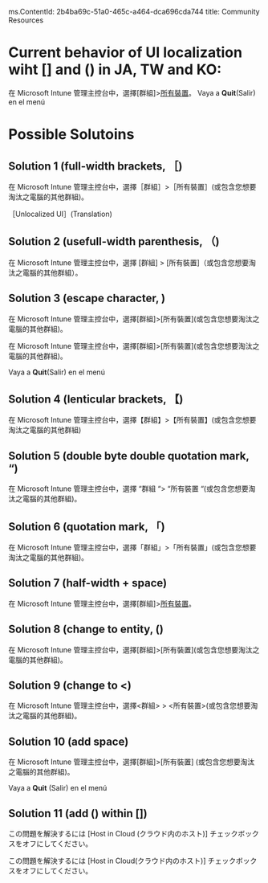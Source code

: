 
ms.ContentId: 2b4ba69c-51a0-465c-a464-dca696cda744 
title: Community Resources

# Current behavior of UI localization wiht [] and () in JA, TW and KO: 
在 Microsoft Intune 管理主控台中，選擇[群組]>[所有裝置](或包含您想要淘汰之電腦的其他群組)。
Vaya a **Quit**(Salir) en el menú


# Possible Solutoins
## Solution 1 (full-width brackets, ［)
在 Microsoft Intune 管理主控台中，選擇［群組］>［所有裝置］(或包含您想要淘汰之電腦的其他群組)。

［Unlocalized UI］(Translation)


## Solution 2 (usefull-width parenthesis, （)
在 Microsoft Intune 管理主控台中，選擇 [群組] > [所有裝置]（或包含您想要淘汰之電腦的其他群組）。

## Solution 3 (escape character, \)
在 Microsoft Intune 管理主控台中，選擇[群組]>[所有裝置]\(或包含您想要淘汰之電腦的其他群組\)。

在 Microsoft Intune 管理主控台中，選擇[群組]>\[所有裝置\](或包含您想要淘汰之電腦的其他群組)。

Vaya a **Quit**\(Salir\) en el menú

## Solution 4 (lenticular brackets, 【)
在 Microsoft Intune 管理主控台中，選擇【群組】>【所有裝置】(或包含您想要淘汰之電腦的其他群組)


## Solution 5 (double byte double quotation mark, “)
在 Microsoft Intune 管理主控台中，選擇 “群組 “> “所有裝置 “(或包含您想要淘汰之電腦的其他群組)。


## Solution 6 (quotation mark, 「)
在 Microsoft Intune 管理主控台中，選擇「群組」>「所有裝置」(或包含您想要淘汰之電腦的其他群組)。

## Solution 7 (half-width + space)
在 Microsoft Intune 管理主控台中，選擇[群組]>[所有裝置]( 或包含您想要淘汰之電腦的其他群組 )。

## Solution 8 (change to entity, &#40;)
在 Microsoft Intune 管理主控台中，選擇[群組]>[所有裝置]&#40;或包含您想要淘汰之電腦的其他群組&#41;。


## Solution 9 (change to <)
在 Microsoft Intune 管理主控台中，選擇<群組> > <所有裝置>(或包含您想要淘汰之電腦的其他群組)。


## Solution 10 (add space)
在 Microsoft Intune 管理主控台中，選擇[群組]>[所有裝置] (或包含您想要淘汰之電腦的其他群組)。

Vaya a **Quit** (Salir) en el menú

## Solution 11 (add () within [])
この問題を解決するには [Host in Cloud (クラウド内のホスト)] チェックボックスをオフにしてください。

この問題を解決するには [Host in Cloud(クラウド内のホスト)] チェックボックスをオフにしてください。

<!--HONumber=Jan16_HO1-->
